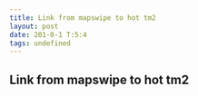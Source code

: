 ```yaml
---
title: Link from mapswipe to hot tm2
layout: post
date: 201-0-1 T:5:4
tags: undefined
---
```

## Link from mapswipe to hot tm2

